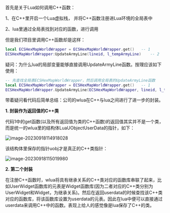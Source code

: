 首先是关于Lua如何调用C++函数：

1、在C++里开启一个Lua虚拟栈， 并将C++函数注册进Lua环境的全局表中

2、lua里通过全局表找到对应的函数，进行调用



但是我们项目里调用C++函数却是这样：

```lua
local ECSHexMapWorldWrapper = ECSHexMapWorldWrapper.get()	-- 1
ECSHexMapWorldWrapper:UpdateArmyLine(lineid, l_tempArmyLine)	-- 2
```

疑问：为什么lua的局部变量能够直接调用UpdateArmyLine函数。按理应该如下使用：

```lua
-- 先查找全局表ECSHexMapWorldWrapper，然后调用全局表的UpdateArmyLine函数
local ECSHexMapWorldWrapper = ECSHexMapWorldWrapper.get()	-- 1
ECSHexMapWorldWrapper.UpdateArmyLine(ECSHexMapWorldWrapper, lineid, l_tempArmyLine)	-- 3
```



带着疑问看代码后简单总结：公司的wlua在C++与lua之间进行了进一步的封装。

**1. 封装作为返回值的C++类**

代码1中的get函数(以及所有返回值为类的C++函数)的返回值其实并不是一个类，而是统一的wlua里的结构体LuaUObjectUserData的指针，如下：

![image-20230918114918028](C:\Users\Administrator\AppData\Roaming\Typora\typora-user-images\image-20230918114918028.png)

该结构体里保存的指针uobj才是真正的C++类指针：

![image-20230918115019980](C:\Users\Administrator\AppData\Roaming\Typora\typora-user-images\image-20230918115019980.png)

**2. 第二个封装**

在注册C++函数时，wlua将具有继承关系的C++类对应的函数库串联了起来，比如UserWidget函数库的元表是Widget函数库(因为二者对应的C++类分别为UserWidget和Widget，为继承关系)。然后在返回userdata的时候查找该C++类对应的函数库，将该函数库设置为userdata的元表。因此在lua中便可以直接通过userdata来调用C++中的函数。表现上给人的感觉像是lua保存了C++的类。